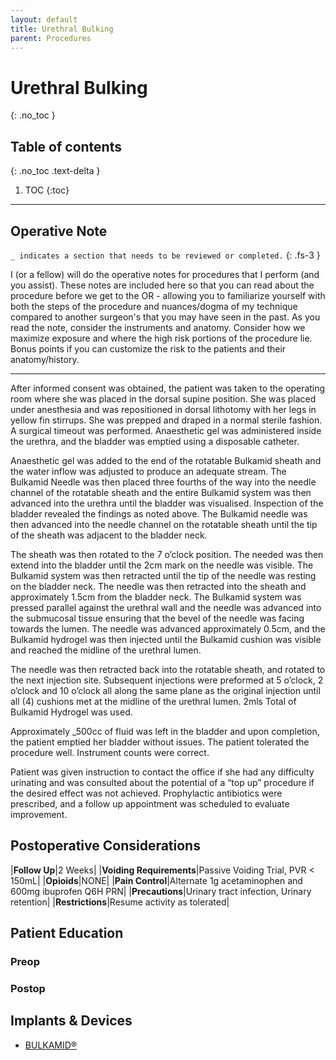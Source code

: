 ```yaml
---
layout: default
title: Urethral Bulking
parent: Procedures
---
```


# Urethral Bulking
{: .no_toc }

## Table of contents
{: .no_toc .text-delta }

1. TOC
{:toc}

---

## Operative Note
`_ indicates a section that needs to be reviewed or completed.`
{: .fs-3 }

I (or a fellow) will do the operative notes for procedures that I perform (and you assist). These notes are included here so that you can read about the procedure before we get to the OR - allowing you to familiarize yourself with both the steps of the procedure and nuances/dogma of my technique compared to another surgeon's that you may have seen in the past. As you read the note, consider the instruments and anatomy. Consider how we maximize exposure and where the high risk portions of the procedure lie. Bonus points if you can customize the risk to the patients and their anatomy/history.

---

After informed consent was obtained, the patient was taken to the operating room where she was placed in the dorsal supine position. She was placed under anesthesia and was repositioned in dorsal lithotomy with her legs in yellow fin stirrups. She was prepped and draped in a normal sterile fashion. A surgical timeout was performed. Anaesthetic gel was administered inside the urethra, and the bladder was emptied using a disposable catheter.

Anaesthetic gel was added to the end of the rotatable Bulkamid sheath and the water inflow was adjusted to produce an adequate stream. The Bulkamid Needle was then placed three fourths of the way into the needle channel of the rotatable sheath and the entire Bulkamid system was then advanced into the urethra until the bladder was visualised. Inspection of the bladder revealed the findings as noted above. The Bulkamid needle was then advanced into the needle channel on the rotatable sheath until the tip of the sheath was adjacent to the bladder neck. 

The sheath was then rotated to the 7 o’clock position. The needed was then extend into the bladder until the 2cm mark on the needle was visible. The Bulkamid system was then retracted until the tip of the needle was resting on the bladder neck. The needle was then retracted into the sheath and approximately 1.5cm from the bladder neck. The Bulkamid system was pressed parallel against the urethral wall and the needle was advanced into the submucosal tissue ensuring that the bevel of the needle was facing towards the lumen. The needle was advanced approximately 0.5cm, and the Bulkamid hydrogel was then injected until the Bulkamid cushion was visible and reached the midline of the urethral lumen.

The needle was then retracted back into the rotatable sheath, and rotated to the next injection site. Subsequent injections were preformed at 5 o’clock, 2 o’clock and 10 o’clock all along the same plane as the original injection until all (4) cushions met at the midline of the urethral lumen. 2mls Total of Bulkamid Hydrogel was used.

Approximately _500cc of fluid was left in the bladder and upon completion, the patient emptied her bladder without issues. The patient tolerated the procedure well. Instrument counts were correct.

Patient was given instruction to contact the office if she had any difficulty urinating and was consulted about the potential of a “top up” procedure if the desired effect was not achieved. Prophylactic antibiotics were prescribed, and a follow up appointment was scheduled to evaluate improvement.  


## Postoperative Considerations

|**Follow Up**|2 Weeks|
|**Voiding Requirements**|Passive Voiding Trial, PVR < 150mL|
|**Opioids**|NONE|
|**Pain Control**|Alternate 1g acetaminophen and 600mg ibuprofen Q6H PRN|
|**Precautions**|Urinary tract infection, Urinary retention|
|**Restrictions**|Resume activity as tolerated|


## Patient Education
### Preop
### Postop

## Implants &amp; Devices
* [BULKAMID&reg;](https://bulkamid.com/en-US/professionals)
